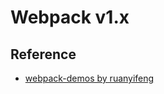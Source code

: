Webpack v1.x
============


## Reference

  - [webpack-demos by ruanyifeng](https://github.com/ruanyf/webpack-demos)
